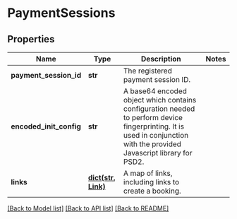 # PaymentSessions

## Properties
Name | Type | Description | Notes
------------ | ------------- | ------------- | -------------
**payment_session_id** | **str** | The registered payment session ID. | 
**encoded_init_config** | **str** | A base64 encoded object which contains configuration needed to perform device fingerprinting. It is used in conjunction with the provided Javascript library for PSD2. | 
**links** | [**dict(str, Link)**](Link.md) | A map of links, including links to create a booking. | 

[[Back to Model list]](../README.md#documentation-for-models) [[Back to API list]](../README.md#documentation-for-api-endpoints) [[Back to README]](../README.md)


